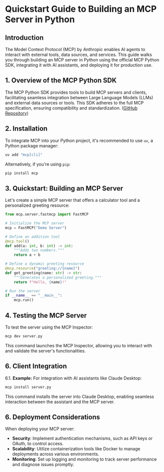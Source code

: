 # Quickstart Guide to Building an MCP Server in Python

## Introduction
The Model Context Protocol (MCP) by Anthropic enables AI agents to interact with external tools, data sources, and services. This guide walks you through building an MCP server in Python using the official MCP Python SDK, integrating it with AI assistants, and deploying it for production use.

## 1. Overview of the MCP Python SDK

The MCP Python SDK provides tools to build MCP servers and clients, facilitating seamless integration between Large Language Models (LLMs) and external data sources or tools. This SDK adheres to the full MCP specification, ensuring compatibility and standardization. ([GitHub Repository](https://github.com/modelcontextprotocol/python-sdk))

## 2. Installation

To integrate MCP into your Python project, it's recommended to use `uv`, a Python package manager:

```bash
uv add "mcp[cli]"
```

Alternatively, if you're using `pip`:

```bash
pip install mcp
```

## 3. Quickstart: Building an MCP Server

Let's create a simple MCP server that offers a calculator tool and a personalized greeting resource:

```python
from mcp.server.fastmcp import FastMCP

# Initialize the MCP server
mcp = FastMCP("Demo Server")

# Define an addition tool
@mcp.tool()
def add(a: int, b: int) -> int:
    """Adds two numbers."""
    return a + b

# Define a dynamic greeting resource
@mcp.resource("greeting://{name}")
def get_greeting(name: str) -> str:
    """Generates a personalized greeting."""
    return f"Hello, {name}!"

# Run the server
if __name__ == "__main__":
    mcp.run()
```

## 4. Testing the MCP Server

To test the server using the MCP Inspector:

```bash
mcp dev server.py
```

This command launches the MCP Inspector, allowing you to interact with and validate the server's functionalities.


## 6. Client Integration

6.1. **Example:** For integration with AI assistants like Claude Desktop:

```bash
mcp install server.py
```

This command installs the server into Claude Desktop, enabling seamless interaction between the assistant and the MCP server.

## 6. Deployment Considerations

When deploying your MCP server:

- **Security**: Implement authentication mechanisms, such as API keys or OAuth, to control access.
- **Scalability**: Utilize containerization tools like Docker to manage deployments across various environments.
- **Monitoring**: Set up logging and monitoring to track server performance and diagnose issues promptly.


